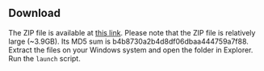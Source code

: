 <h2 id="download">Download</h2>

  The ZIP file is available at [this link](https://s3-us-west-1.amazonaws.com/compass-golden-image/compass-golden-image.zip). Please note that the ZIP file is relatively large (~3.9GB). Its MD5 sum is b4b8730a2b4d8df06dbaa444759a7f88.
  Extract the files on your Windows system and open the folder in Explorer. Run the `launch` script.